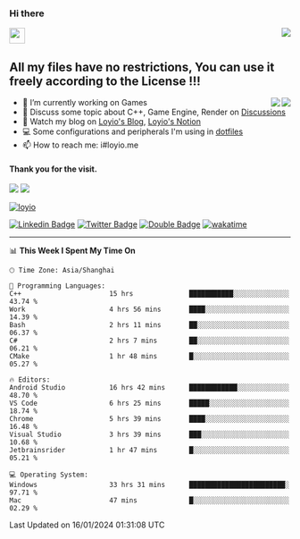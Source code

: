 <h3 align="left">Hi there</h3>
<img src='https://em-content.zobj.net/source/animated-noto-color-emoji/356/waving-hand_light-skin-tone_1f44b-1f3fb_1f3fb.gif' width='28' />
<a align="right" href="https://github.com/loyio/loyio/blob/master/STAR/README.md"><img align="right" src="https://img.shields.io/badge/LOYIO-STAR-green" /></a>

## All my files have no restrictions, You can use it freely according to the License !!!

<a href="https://github.com/loyio#gh-light-mode-only">
     <img align="right"  src="https://loy-readme.vercel.app/api/top-langs/?username=loyio&langs_count=6&hide=css,html,jupyter%20notebook" />
</a>

<a href="https://github.com/loyio#gh-dark-mode-only">
  <img align="right"  src="https://loy-readme.vercel.app/api/top-langs/?username=loyio&langs_count=6&theme=slateorange&hide=css,html,jupyter%20notebook" />
</a>



- 🔭 I’m currently working on Games
- 💬 Discuss some topic about C++, Game Engine, Render on [Discussions](https://github.com/loyio/loyio/discussions)
- 📔 Watch my blog on [Loyio's Blog](https://loyio.me), [Loyio's Notion](https://loyio.notion.site/loyio/Loyio-s-Dashboard-2f56bd29222a445ea9d9e8802a1ac83b)
- 💻 Some configurations and peripherals I'm using in [dotfiles](https://github.com/loyio/dotfiles)
- 📫 How to reach me: i#loyio.me


#### Thank you for the visit.
<img src="http://profile-counter.glitch.me/loyio/count.svg" />

<img src="https://loy-readme.vercel.app/api?username=loyio&show_icons=true&hide=stars&include_all_commits=true&hide_title=true&theme=slateorange" />

     

[![loyio](https://github-profile-trophy.vercel.app/?username=loyio&theme=onedark&column=4)](https://github.com/loyio)

[![Linkedin Badge](https://img.shields.io/badge/-@loyio-0077b5?style=flat-square&logo=Linkedin&logoColor=white&labelColor=0077b5&link=https://www.linkedin.com/in/loyio-hex-363172158/)](https://www.linkedin.com/in/loyio-hex-363172158/)
[![Twitter Badge](https://img.shields.io/badge/-@loyiome-000000?style=flat-square&labelColor=000000&logo=x&logoColor=white&link=https://twitter.com/loyiome)](https://twitter.com/loyiome)
[![Double Badge](https://img.shields.io/badge/@loyio-007722?style=flat&logo=Douban&logoColor=white)](https://www.douban.com/people/susmote)
[![wakatime](https://wakatime.com/badge/user/c0ddc104-5a20-41d1-ab9a-c4d9ea20a4d9.svg)](https://wakatime.com/@c0ddc104-5a20-41d1-ab9a-c4d9ea20a4d9)

-------
<!--START_SECTION:waka-->
📊 **This Week I Spent My Time On** 

```text
🕑︎ Time Zone: Asia/Shanghai

💬 Programming Languages: 
C++                      15 hrs              ███████████░░░░░░░░░░░░░░   43.74 % 
Work                     4 hrs 56 mins       ████░░░░░░░░░░░░░░░░░░░░░   14.39 % 
Bash                     2 hrs 11 mins       ██░░░░░░░░░░░░░░░░░░░░░░░   06.37 % 
C#                       2 hrs 7 mins        ██░░░░░░░░░░░░░░░░░░░░░░░   06.21 % 
CMake                    1 hr 48 mins        █░░░░░░░░░░░░░░░░░░░░░░░░   05.27 % 

🔥 Editors: 
Android Studio           16 hrs 42 mins      ████████████░░░░░░░░░░░░░   48.70 % 
VS Code                  6 hrs 25 mins       █████░░░░░░░░░░░░░░░░░░░░   18.74 % 
Chrome                   5 hrs 39 mins       ████░░░░░░░░░░░░░░░░░░░░░   16.48 % 
Visual Studio            3 hrs 39 mins       ███░░░░░░░░░░░░░░░░░░░░░░   10.68 % 
Jetbrainsrider           1 hr 47 mins        █░░░░░░░░░░░░░░░░░░░░░░░░   05.21 % 

💻 Operating System: 
Windows                  33 hrs 31 mins      ████████████████████████░   97.71 % 
Mac                      47 mins             █░░░░░░░░░░░░░░░░░░░░░░░░   02.29 % 
```


 Last Updated on 16/01/2024 01:31:08 UTC
<!--END_SECTION:waka-->
